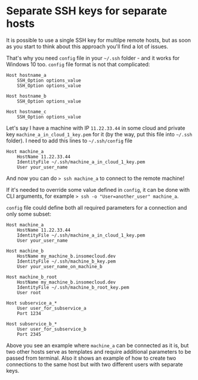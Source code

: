 # Separate SSH keys for separate hosts

It is possible to use a single SSH key for multilpe remote hosts, but as soon as you start to think about this approach you'll find a lot of issues.

That's why you need `config` file in your `~/.ssh` folder - and it works for Windows 10 too. `config` file format is not that complicated:

```
Host hostname_a
    SSH_Option options_value
    SSH_Option options_value

Host hostname_b
    SSH_Option options_value

Host hostname_c
    SSH_Option options_value
```

Let's say I have a machine with IP `11.22.33.44` in some cloud and private key `machine_a_in_cloud_1_key.pem` for it (by the way, put this file into `~/.ssh` folder). I need to add this lines to `~/.ssh/config` file

```
Host machine_a
    HostName 11.22.33.44
    IdentityFile ~/.ssh/machine_a_in_cloud_1_key.pem
    User your_user_name
```

And now you can do `> ssh machine_a` to connect to the remote machine!

If it's needed to override some value defined in `config`, it can be done with CLI arguments, for example `> ssh -o "User=another_user" machine_a`.

`config` file could define both all required parameters for a connection and only some subset:

```
Host machine_a
    HostName 11.22.33.44
    IdentityFile ~/.ssh/machine_a_in_cloud_1_key.pem
    User your_user_name

Host machine_b
    HostName my_machine_b.insomecloud.dev
    IdentityFile ~/.ssh/machine_b_key.pem
    User your_user_name_on_machine_b

Host machine_b_root
    HostName my_machine_b.insomecloud.dev
    IdentityFile ~/.ssh/machine_b_root_key.pem
    User root

Host subservice_a_*
    User user_for_subservice_a
    Port 1234

Host subservice_b_*
    User user_for_subservice_b
    Port 2345
```

Above you see an example where `machine_a` can be connected as it is, but two other hosts serve as templates and require additional parameters to be passed from terminal. Also it shows an example of how to create two connections to the same host but with two different users with separate keys.


